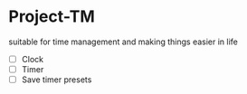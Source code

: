 # Project-TM
suitable for time management and making things easier in life

- [ ] Clock
- [ ] Timer
- [ ] Save timer presets
